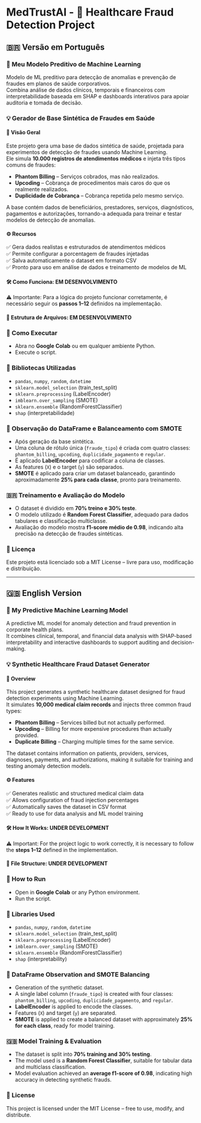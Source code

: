 # MedTrustAI - 🏥 Healthcare Fraud Detection Project

## 🇧🇷 Versão em Português

### 📌 Meu Modelo Preditivo de Machine Learning
Modelo de ML preditivo para detecção de anomalias e prevenção de fraudes em planos de saúde corporativos.  
Combina análise de dados clínicos, temporais e financeiros com interpretabilidade baseada em SHAP e dashboards interativos para apoiar auditoria e tomada de decisão.

### 💡 Gerador de Base Sintética de Fraudes em Saúde

#### 🔎 Visão Geral
Este projeto gera uma base de dados sintética de saúde, projetada para experimentos de detecção de fraudes usando Machine Learning.  
Ele simula **10.000 registros de atendimentos médicos** e injeta três tipos comuns de fraudes:

- **Phantom Billing** – Serviços cobrados, mas não realizados.  
- **Upcoding** – Cobrança de procedimentos mais caros do que os realmente realizados.  
- **Duplicidade de Cobrança** – Cobrança repetida pelo mesmo serviço.  

A base contém dados de beneficiários, prestadores, serviços, diagnósticos, pagamentos e autorizações, tornando-a adequada para treinar e testar modelos de detecção de anomalias.

#### ⚙️ Recursos
✅ Gera dados realistas e estruturados de atendimentos médicos  
✅ Permite configurar a porcentagem de fraudes injetadas  
✅ Salva automaticamente o dataset em formato CSV  
✅ Pronto para uso em análise de dados e treinamento de modelos de ML  

#### 🛠️ Como Funciona: EM DESENVOLVIMENTO
⚠️ Importante: Para a lógica do projeto funcionar corretamente, é necessário seguir os **passos 1–12** definidos na implementação.

#### 📂 Estrutura de Arquivos: EM DESENVOLVIMENTO

### 🚀 Como Executar
- Abra no **Google Colab** ou em qualquer ambiente Python.  
- Execute o script.

### 🧰 Bibliotecas Utilizadas
- `pandas`, `numpy`, `random`, `datetime`  
- `sklearn.model_selection` (train_test_split)  
- `sklearn.preprocessing` (LabelEncoder)  
- `imblearn.over_sampling` (SMOTE)  
- `sklearn.ensemble` (RandomForestClassifier)  
- `shap` (interpretabilidade)  

### 🔹 Observação do DataFrame e Balanceamento com SMOTE
- Após geração da base sintética.
- Uma coluna de rótulo única (`fraude_tipo`) é criada com quatro classes:  
  `phantom_billing`, `upcoding`, `duplicidade_pagamento` e `regular`.  
- É aplicado **LabelEncoder** para codificar a coluna de classes.  
- As features (`X`) e o target (`y`) são separados.  
- **SMOTE** é aplicado para criar um dataset balanceado, garantindo aproximadamente **25% para cada classe**, pronto para treinamento.

### 🇧🇷 Treinamento e Avaliação do Modelo
- O dataset é dividido em **70% treino e 30% teste**.  
- O modelo utilizado é **Random Forest Classifier**, adequado para dados tabulares e classificação multiclasse.  
- Avaliação do modelo mostra **f1-score médio de 0.98**, indicando alta precisão na detecção de fraudes sintéticas.

### 📜 Licença
Este projeto está licenciado sob a MIT License – livre para uso, modificação e distribuição.

---

## 🇬🇧 English Version

### 📌 My Predictive Machine Learning Model
A predictive ML model for anomaly detection and fraud prevention in corporate health plans.  
It combines clinical, temporal, and financial data analysis with SHAP-based interpretability and interactive dashboards to support auditing and decision-making.

### 💡 Synthetic Healthcare Fraud Dataset Generator

#### 🔎 Overview
This project generates a synthetic healthcare dataset designed for fraud detection experiments using Machine Learning.  
It simulates **10,000 medical claim records** and injects three common fraud types:

- **Phantom Billing** – Services billed but not actually performed.  
- **Upcoding** – Billing for more expensive procedures than actually provided.  
- **Duplicate Billing** – Charging multiple times for the same service.  

The dataset contains information on patients, providers, services, diagnoses, payments, and authorizations, making it suitable for training and testing anomaly detection models.

#### ⚙️ Features
✅ Generates realistic and structured medical claim data  
✅ Allows configuration of fraud injection percentages  
✅ Automatically saves the dataset in CSV format  
✅ Ready to use for data analysis and ML model training  

#### 🛠️ How It Works: UNDER DEVELOPMENT
⚠️ Important: For the project logic to work correctly, it is necessary to follow the **steps 1–12** defined in the implementation.

#### 📂 File Structure: UNDER DEVELOPMENT

### 🚀 How to Run
- Open in **Google Colab** or any Python environment.  
- Run the script.

### 🧰 Libraries Used
- `pandas`, `numpy`, `random`, `datetime`  
- `sklearn.model_selection` (train_test_split)  
- `sklearn.preprocessing` (LabelEncoder)  
- `imblearn.over_sampling` (SMOTE)  
- `sklearn.ensemble` (RandomForestClassifier)  
- `shap` (interpretability)  

### 🔹 DataFrame Observation and SMOTE Balancing
- Generation of the synthetic dataset.
- A single label column (`fraude_tipo`) is created with four classes:  
  `phantom_billing`, `upcoding`, `duplicidade_pagamento`, and `regular`.  
- **LabelEncoder** is applied to encode the classes.  
- Features (`X`) and target (`y`) are separated.  
- **SMOTE** is applied to create a balanced dataset with approximately **25% for each class**, ready for model training.

### 🇬🇧 Model Training & Evaluation
- The dataset is split into **70% training and 30% testing**.  
- The model used is a **Random Forest Classifier**, suitable for tabular data and multiclass classification.  
- Model evaluation achieved an **average f1-score of 0.98**, indicating high accuracy in detecting synthetic frauds.

### 📜 License
This project is licensed under the MIT License – free to use, modify, and distribute.

